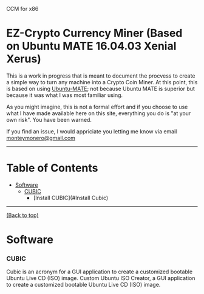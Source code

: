 CCM for x86
# EZ-Crypto Currency Miner (Based on Ubuntu MATE 16.04.03 Xenial Xerus)

This is a work in progress that is meant to document the procvess to create a simple way to turn any machine into a Crypto Coin Miner. At this point, this is based on using [Ubuntu-MATE](https://ubuntu-mate.org/); not because Ubuntu MATE is superior but because it was what I was most familiar using.

As you might imagine, this is not a formal effort and if you choose to use what I have made available here on this site, everything you do is "at your own risk". You have been warned.

If you find an issue, I would appriciate you letting me know via email monteymonero@gmail.com

***

# Table of Contents
- [Software](#software)
    - [CUBIC](#info-cubic)
        - [Install CUBIC](#Install Cubic)

***

[(Back to top)](#table-of-contents)


# Software

### CUBIC
Cubic is an acronym for a GUI application to create a customized bootable Ubuntu Live CD (ISO) image. Custom Ubuntu ISO Creator, a GUI application to create a customized bootable Ubuntu Live CD (ISO) image.
